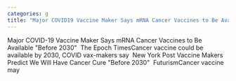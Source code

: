 ```yaml
---
categories: g
title: "Major COVID19 Vaccine Maker Says mRNA Cancer Vaccines to Be Available Before 2030  The Epoch Times"
---
```

Major COVID-19 Vaccine Maker Says mRNA Cancer Vaccines to Be Available "Before 2030"&nbsp;&nbsp;The Epoch TimesCancer vaccine could be available by 2030, COVID vax-makers say&nbsp;&nbsp;New York Post Vaccine Makers Predict We Will Have Cancer Cure "Before 2030"&nbsp;&nbsp;FuturismCancer vaccine may 
